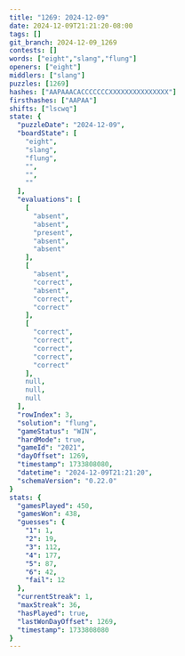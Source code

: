 ```yaml
---
title: "1269: 2024-12-09"
date: 2024-12-09T21:21:20-08:00
tags: []
git_branch: 2024-12-09_1269
contests: []
words: ["eight","slang","flung"]
openers: ["eight"]
middlers: ["slang"]
puzzles: [1269]
hashes: ["AAPAAACACCCCCCCXXXXXXXXXXXXXXX"]
firsthashes: ["AAPAA"]
shifts: ["lscwq"]
state: {
  "puzzleDate": "2024-12-09",
  "boardState": [
    "eight",
    "slang",
    "flung",
    "",
    "",
    ""
  ],
  "evaluations": [
    [
      "absent",
      "absent",
      "present",
      "absent",
      "absent"
    ],
    [
      "absent",
      "correct",
      "absent",
      "correct",
      "correct"
    ],
    [
      "correct",
      "correct",
      "correct",
      "correct",
      "correct"
    ],
    null,
    null,
    null
  ],
  "rowIndex": 3,
  "solution": "flung",
  "gameStatus": "WIN",
  "hardMode": true,
  "gameId": "2021",
  "dayOffset": 1269,
  "timestamp": 1733808080,
  "datetime": "2024-12-09T21:21:20",
  "schemaVersion": "0.22.0"
}
stats: {
  "gamesPlayed": 450,
  "gamesWon": 438,
  "guesses": {
    "1": 1,
    "2": 19,
    "3": 112,
    "4": 177,
    "5": 87,
    "6": 42,
    "fail": 12
  },
  "currentStreak": 1,
  "maxStreak": 36,
  "hasPlayed": true,
  "lastWonDayOffset": 1269,
  "timestamp": 1733808080
}
---
```

<!-- more -->
